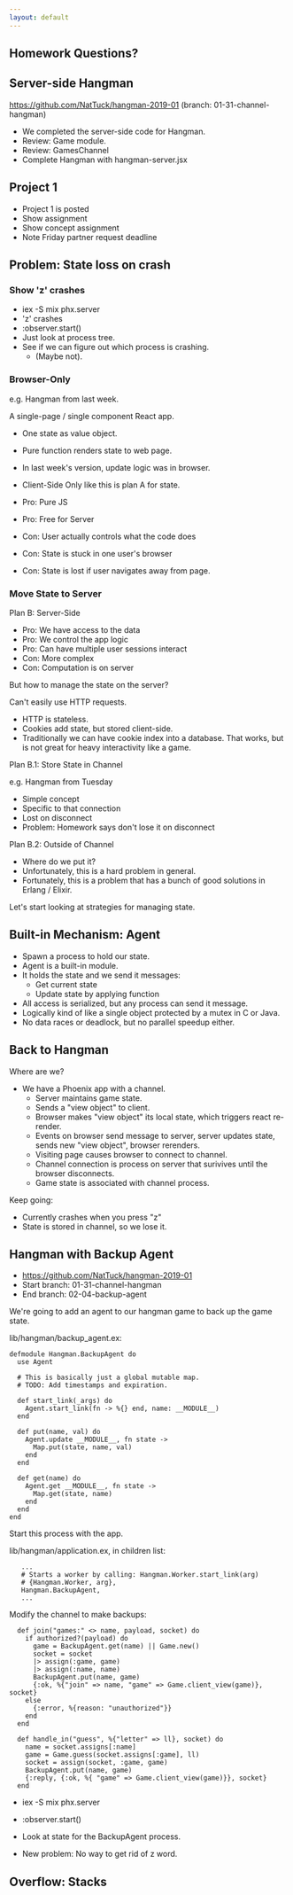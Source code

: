 ```yaml
---
layout: default
---
```


## Homework Questions?

## Server-side Hangman

https://github.com/NatTuck/hangman-2019-01 (branch: 01-31-channel-hangman)
 
 - We completed the server-side code for Hangman.
 - Review: Game module.
 - Review: GamesChannel
 - Complete Hangman with hangman-server.jsx

## Project 1

 - Project 1 is posted
 - Show assignment
 - Show concept assignment
 - Note Friday partner request deadline

## Problem: State loss on crash

### Show 'z' crashes

 - iex -S mix phx.server
 - 'z' crashes
 - :observer.start()
 - Just look at process tree.
 - See if we can figure out which process is crashing.
   - (Maybe not).

### Browser-Only

e.g. Hangman from last week.

A single-page / single component React app.

 - One state as value object.
 - Pure function renders state to web page.
 - In last week's version, update logic was in browser.

- Client-Side Only like this is plan A for state.

 - Pro: Pure JS
 - Pro: Free for Server
 - Con: User actually controls what the code does
 - Con: State is stuck in one user's browser
 - Con: State is lost if user navigates away from page.

### Move State to Server

Plan B: Server-Side

 - Pro: We have access to the data
 - Pro: We control the app logic
 - Pro: Can have multiple user sessions interact
 - Con: More complex
 - Con: Computation is on server

But how to manage the state on the server?

Can't easily use HTTP requests.

 - HTTP is stateless.
 - Cookies add state, but stored client-side.
 - Traditionally we can have cookie index into a
   database. That works, but is not great for heavy 
   interactivity like a game.

Plan B.1: Store State in Channel

e.g. Hangman from Tuesday

   - Simple concept
   - Specific to that connection
   - Lost on disconnect
   - Problem: Homework says don't lose it on disconnect

Plan B.2: Outside of Channel

   - Where do we put it?
   - Unfortunately, this is a hard problem in general.
   - Fortunately, this is a problem that has a bunch of good
     solutions in Erlang / Elixir.

Let's start looking at strategies for managing state.

## Built-in Mechanism: Agent

 - Spawn a process to hold our state.
 - Agent is a built-in module.
 - It holds the state and we send it messages:
   - Get current state
   - Update state by applying function
 - All access is serialized, but any process can send it message.
 - Logically kind of like a single object protected by a mutex
   in C or Java.
 - No data races or deadlock, but no parallel speedup either.

## Back to Hangman

Where are we?

- We have a Phoenix app with a channel.
   - Server maintains game state.
   - Sends a "view object" to client.
   - Browser makes "view object" its local state, which triggers
     react re-render.
   - Events on browser send message to server, server updates state,
     sends new "view object", browser rerenders.
   - Visiting page causes browser to connect to channel.
   - Channel connection is process on server that surivives until
     the browser disconnects.
   - Game state is associated with channel process.

Keep going:

 - Currently crashes when you press "z"
 - State is stored in channel, so we lose it.

## Hangman with Backup Agent

 - https://github.com/NatTuck/hangman-2019-01
 - Start branch: 01-31-channel-hangman
 - End branch: 02-04-backup-agent

We're going to add an agent to our hangman game to back up the
game state.

lib/hangman/backup_agent.ex:

```
defmodule Hangman.BackupAgent do
  use Agent

  # This is basically just a global mutable map.
  # TODO: Add timestamps and expiration.

  def start_link(_args) do
    Agent.start_link(fn -> %{} end, name: __MODULE__)
  end

  def put(name, val) do
    Agent.update __MODULE__, fn state ->
      Map.put(state, name, val)
    end
  end

  def get(name) do
    Agent.get __MODULE__, fn state ->
      Map.get(state, name)
    end
  end
end
```

Start this process with the app.

lib/hangman/application.ex, in children list:

```
   ...
   # Starts a worker by calling: Hangman.Worker.start_link(arg)
   # {Hangman.Worker, arg},
   Hangman.BackupAgent,
   ... 
```

Modify the channel to make backups:

```
  def join("games:" <> name, payload, socket) do
    if authorized?(payload) do
      game = BackupAgent.get(name) || Game.new()
      socket = socket
      |> assign(:game, game)
      |> assign(:name, name)
      BackupAgent.put(name, game)
      {:ok, %{"join" => name, "game" => Game.client_view(game)}, socket}
    else
      {:error, %{reason: "unauthorized"}}
    end
  end

  def handle_in("guess", %{"letter" => ll}, socket) do
    name = socket.assigns[:name]
    game = Game.guess(socket.assigns[:game], ll)
    socket = assign(socket, :game, game)
    BackupAgent.put(name, game)
    {:reply, {:ok, %{ "game" => Game.client_view(game)}}, socket}
  end
```

 - iex -S mix phx.server
 - :observer.start()
 - Look at state for the BackupAgent process.

 - New problem: No way to get rid of z word.

## Overflow: Stacks

